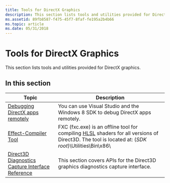 ```yaml
---
title: Tools for DirectX Graphics
description: This section lists tools and utilities provided for DirectX graphics.
ms.assetid: 89fb8587-f475-45f7-8faf-fe195a2b4b66
ms.topic: article
ms.date: 05/31/2018
---
```


# Tools for DirectX Graphics

This section lists tools and utilities provided for DirectX graphics.

## In this section

| Topic | Description |
|-|-|
| [Debugging DirectX apps remotely](debugging-directx-apps-remotely.md) | You can use Visual Studio and the Windows 8 SDK to debug DirectX apps remotely.  |
| [Effect-Compiler Tool](fxc.md) | FXC (fxc.exe) is an offline tool for compiling [HLSL](/windows/desktop/direct3dhlsl/dx-graphics-hlsl) shaders for all versions of Direct3D. The tool is located at: (*SDK root*)\\Utilities\\Bin\\x86\\ |
| [Direct3D Diagnostics Capture Interface Reference](vspixengine-reference.md) | This section covers APIs for the Direct3D graphics diagnostics capture interface.  |